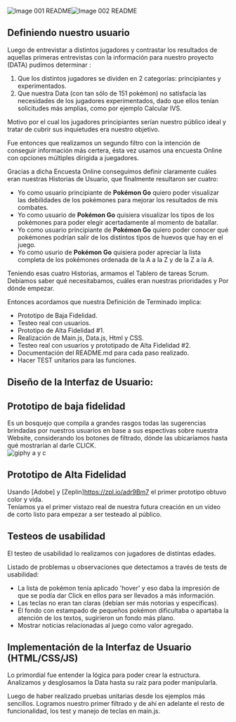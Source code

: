 
![Image 001 README](https://66.media.tumblr.com/facd6b9fbc2cd6152d88e6304888c309/tumblr_pl0aaj5Ifj1qefzxxo1_1280.png)![Image 002 README](https://66.media.tumblr.com/624097b8c182a2d3ec06e02b8853fc18/tumblr_pl0aaj5Ifj1qefzxxo2_r1_1280.png)

## Definiendo nuestro usuario

Luego de entrevistar a distintos jugadores y contrastar los resultados de aquellas primeras entrevistas con la información para nuestro proyecto (DATA) pudimos determinar :  

1. Que los distintos jugadores se dividen en 2 categorías: principiantes y experimentados.  
2. Que nuestra Data (con tan sólo de 151 pokémon) no satisfacía las necesidades de los jugadores experimentados, dado que ellos tenían solicitudes más amplias, como por ejemplo Calcular IVS.

Motivo por el cual los jugadores principiantes serían nuestro público ideal y tratar de cubrir sus inquietudes era nuestro objetivo.

Fue entonces que realizamos un segundo filtro con la intención de conseguir información más certera, ésta vez usamos una encuesta Online con opciones múltiples dirigida a juegadores.

Gracias a dicha Encuesta Online conseguimos definir claramente cuáles eran nuestras Historias de Usuario, que finalmente resultaron ser cuatro:

* Yo como usuario principiante de **Pokémon Go** quiero poder visualizar las debilidades de los pokémones para mejorar los resultados de mis combates.
* Yo como usuario de **Pokémon Go** quisiera visualizar los tipos de los pokémones para poder elegir acertadamente al momento de batallar.
* Yo como usuario principiante de **Pokémon Go** quiero poder conocer qué pokémones podrían salir de los distintos tipos de huevos que hay en el juego.
* Yo como usurio de **Pokémon Go** quisiera poder apreciar la lista completa de los pokémones ordenada de la A a la Z y de la Z a la A.

Teniendo esas cuatro Historias, armamos el Tablero de tareas Scrum. Debíamos saber qué necesitabamos, cuáles eran nuestras prioridades y Por dónde empezar.

Entonces acordamos que nuestra Definición de Terminado implica:
* Prototipo de Baja Fidelidad.
* Testeo real con usuarios.
* Prototipo de Alta Fidelidad #1.
* Realización de Main.js, Data.js, Html y CSS.
* Testeo real con usuarios y prototipado de Alta Fidelidad #2.
* Documentación del README.md para cada paso realizado.
* Hacer TEST unitarios para las funciones.


## Diseño de la Interfaz de Usuario:

## Prototipo de baja fidelidad

Es un bosquejo que compila a grandes rasgos todas las sugerencias brindadas por nuestros usuarios en base a sus espectivas sobre nuestra Website, considerando los botones de filtrado, dónde las ubicaríamos hasta qué mostrarían al darle CLICK.   
![giphy a y c](https://user-images.githubusercontent.com/45071312/51076722-22574580-166a-11e9-95c1-b2129b538edc.gif)

## Prototipo de Alta Fidelidad
Usando [Adobe] y [Zeplin]https://zpl.io/adr9Bm7 el primer prototipo obtuvo color y vida.  
Teníamos ya el primer vistazo real de nuestra futura creación en un video de corto listo para empezar a ser testeado al público.

## Testeos de usabilidad

El testeo de usabilidad lo realizamos con jugadores de distintas edades.

Listado de problemas u observaciones que detectamos a través de tests de usabilidad:

* La lista de pokémon tenía aplicado 'hover' y eso daba la impresión de que se podía dar Click en ellos para ser llevados a más información.
* Las teclas no eran tan claras (debían ser más notorias y específicas).
* El fondo con estampado de pequeños pokémon dificultaba o apartaba la atención de los textos, sugirieron un fondo más plano.
* Mostrar noticias relacionadas al juego como valor agregado.

## Implementación de la Interfaz de Usuario (HTML/CSS/JS)

Lo primordial fue entender la lógica para poder crear la estructura.  
Analizamos y desglosamos la Data hasta su raíz para poder manipularla.  

Luego de haber realizado pruebas unitarias desde los ejemplos más sencillos. Logramos nuestro primer filtrado y de ahí en adelante el resto de funcionalidad, los test y manejo de teclas en main.js.